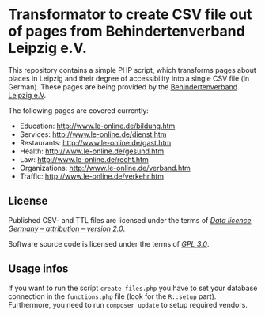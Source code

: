 # Transformator to create CSV file out of pages from Behindertenverband Leipzig e.V.

This repository contains a simple PHP script, which transforms pages about places in Leipzig and their degree of accessibility into a single CSV file (in German). These pages are being provided by the [Behindertenverband Leipzig e.V](http://www.le-online.de/).

The following pages are covered currently:
* Education: http://www.le-online.de/bildung.htm
* Services: http://www.le-online.de/dienst.htm
* Restaurants: http://www.le-online.de/gast.htm
* Health: http://www.le-online.de/gesund.htm
* Law: http://www.le-online.de/recht.htm
* Organizations: http://www.le-online.de/verband.htm
* Traffic: http://www.le-online.de/verkehr.htm

## License

Published CSV- and TTL files are licensed under the terms of [*Data licence Germany – attribution – version 2.0*](https://www.govdata.de/dl-de/by-2-0).

Software source code is licensed under the terms of [*GPL 3.0*](http://www.gnu.org/licenses/gpl-3.0.en.html).

## Usage infos

If you want to run the script `create-files.php` you have to set your database connection in the `functions.php` file (look for the `R::setup` part). Furthermore, you need to run `composer update` to setup required vendors.
